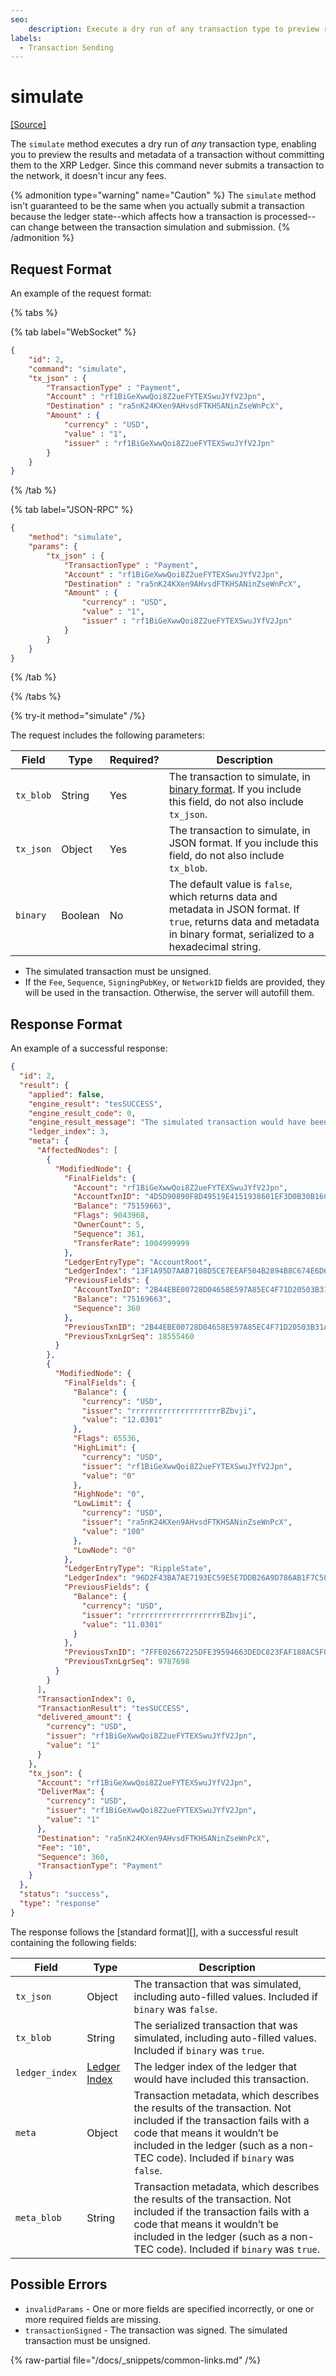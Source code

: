 ```yaml
---
seo:
    description: Execute a dry run of any transaction type to preview results and metadata.
labels:
  - Transaction Sending
---
```

# simulate
[[Source]](https://github.com/XRPLF/rippled/blob/master/src/xrpld/rpc/handlers/Simulate.cpp "Source")

The `simulate` method executes a dry run of _any_ transaction type, enabling you to preview the results and metadata of a transaction without committing them to the XRP Ledger. Since this command never submits a transaction to the network, it doesn't incur any fees.

{% admonition type="warning" name="Caution" %}
The `simulate` method isn't guaranteed to be the same when you actually submit a transaction because the ledger state--which affects how a transaction is processed--can change between the transaction simulation and submission.
{% /admonition %}


## Request Format

An example of the request format:

{% tabs %}

{% tab label="WebSocket" %}
```json
{
    "id": 2,
    "command": "simulate",
    "tx_json" : {
        "TransactionType" : "Payment",
        "Account" : "rf1BiGeXwwQoi8Z2ueFYTEXSwuJYfV2Jpn",
        "Destination" : "ra5nK24KXen9AHvsdFTKHSANinZseWnPcX",
        "Amount" : {
            "currency" : "USD",
            "value" : "1",
            "issuer" : "rf1BiGeXwwQoi8Z2ueFYTEXSwuJYfV2Jpn"
        }
    }
}
```
{% /tab %}

{% tab label="JSON-RPC" %}
```json
{
    "method": "simulate",
    "params": {
        "tx_json" : {
            "TransactionType" : "Payment",
            "Account" : "rf1BiGeXwwQoi8Z2ueFYTEXSwuJYfV2Jpn",
            "Destination" : "ra5nK24KXen9AHvsdFTKHSANinZseWnPcX",
            "Amount" : {
                "currency" : "USD",
                "value" : "1",
                "issuer" : "rf1BiGeXwwQoi8Z2ueFYTEXSwuJYfV2Jpn"
            }
        }
    }
}
```
{% /tab %}

{% /tabs %}

{% try-it method="simulate" /%}

The request includes the following parameters:

| Field     | Type    | Required? | Description                                                                                                                                                              |
| --------- | ------- | --------- | ------------------------------------------------------------------------------------------------------------------------------------------------------------------------ |
| `tx_blob` | String  | Yes       | The transaction to simulate, in [binary format](https://xrpl.org/docs/references/protocol/binary-format). If you include this field, do not also include `tx_json`.      |
| `tx_json` | Object  | Yes       | The transaction to simulate, in JSON format. If you include this field, do not also include `tx_blob`.                                                                   |
| `binary`  | Boolean | No        | The default value is `false`, which returns data and metadata in JSON format. If `true`, returns data and metadata in binary format, serialized to a hexadecimal string. |

- The simulated transaction must be unsigned.
- If the `Fee`, `Sequence`, `SigningPubKey`, or `NetworkID` fields are provided, they will be used in the transaction. Otherwise, the server will autofill them.


## Response Format

An example of a successful response:

```json
{
  "id": 2,
  "result": {
    "applied": false,
    "engine_result": "tesSUCCESS",
    "engine_result_code": 0,
    "engine_result_message": "The simulated transaction would have been applied.",
    "ledger_index": 3,
    "meta": {
      "AffectedNodes": [
        {
          "ModifiedNode": {
            "FinalFields": {
              "Account": "rf1BiGeXwwQoi8Z2ueFYTEXSwuJYfV2Jpn",
              "AccountTxnID": "4D5D90890F8D49519E4151938601EF3D0B30B16CD6A519D9C99102C9FA77F7E0",
              "Balance": "75159663",
              "Flags": 9043968,
              "OwnerCount": 5,
              "Sequence": 361,
              "TransferRate": 1004999999
            },
            "LedgerEntryType": "AccountRoot",
            "LedgerIndex": "13F1A95D7AAB7108D5CE7EEAF504B2894B8C674E6D68499076441C4837282BF8",
            "PreviousFields": {
              "AccountTxnID": "2B44EBE00728D04658E597A85EC4F71D20503B31ABBF556764AD8F7A80BA72F6",
              "Balance": "75169663",
              "Sequence": 360
            },
            "PreviousTxnID": "2B44EBE00728D04658E597A85EC4F71D20503B31ABBF556764AD8F7A80BA72F6",
            "PreviousTxnLgrSeq": 18555460
          }
        },
        {
          "ModifiedNode": {
            "FinalFields": {
              "Balance": {
                "currency": "USD",
                "issuer": "rrrrrrrrrrrrrrrrrrrrBZbvji",
                "value": "12.0301"
              },
              "Flags": 65536,
              "HighLimit": {
                "currency": "USD",
                "issuer": "rf1BiGeXwwQoi8Z2ueFYTEXSwuJYfV2Jpn",
                "value": "0"
              },
              "HighNode": "0",
              "LowLimit": {
                "currency": "USD",
                "issuer": "ra5nK24KXen9AHvsdFTKHSANinZseWnPcX",
                "value": "100"
              },
              "LowNode": "0"
            },
            "LedgerEntryType": "RippleState",
            "LedgerIndex": "96D2F43BA7AE7193EC59E5E7DDB26A9D786AB1F7C580E030E7D2FF5233DA01E9",
            "PreviousFields": {
              "Balance": {
                "currency": "USD",
                "issuer": "rrrrrrrrrrrrrrrrrrrrBZbvji",
                "value": "11.0301"
              }
            },
            "PreviousTxnID": "7FFE02667225DFE39594663DEDC823FAF188AC5F036A9C2CA3259FB5379C82B4",
            "PreviousTxnLgrSeq": 9787698
          }
        }
      ],
      "TransactionIndex": 0,
      "TransactionResult": "tesSUCCESS",
      "delivered_amount": {
        "currency": "USD",
        "issuer": "rf1BiGeXwwQoi8Z2ueFYTEXSwuJYfV2Jpn",
        "value": "1"
      }
    },
    "tx_json": {
      "Account": "rf1BiGeXwwQoi8Z2ueFYTEXSwuJYfV2Jpn",
      "DeliverMax": {
        "currency": "USD",
        "issuer": "rf1BiGeXwwQoi8Z2ueFYTEXSwuJYfV2Jpn",
        "value": "1"
      },
      "Destination": "ra5nK24KXen9AHvsdFTKHSANinZseWnPcX",
      "Fee": "10",
      "Sequence": 360,
      "TransactionType": "Payment"
    }
  },
  "status": "success",
  "type": "response"
}
```

The response follows the [standard format][], with a successful result containing the following fields:

| Field          | Type   | Description |
| -------------- | ------ | ----------- |
| `tx_json`      | Object | The transaction that was simulated, including auto-filled values. Included if `binary` was `false`. |
| `tx_blob`      | String | The serialized transaction that was simulated, including auto-filled values. Included if `binary` was `true`. |
| `ledger_index` | [Ledger Index](https://xrpl.org/docs/references/protocol/data-types/basic-data-types#ledger-index) | The ledger index of the ledger that would have included this transaction. |
| `meta`         | Object | Transaction metadata, which describes the results of the transaction. Not included if the transaction fails with a code that means it wouldn’t be included in the ledger (such as a non-TEC code). Included if `binary` was `false`. |
| `meta_blob`    | String | Transaction metadata, which describes the results of the transaction. Not included if the transaction fails with a code that means it wouldn’t be included in the ledger (such as a non-TEC code). Included if `binary` was `true`. |


## Possible Errors

* `invalidParams` - One or more fields are specified incorrectly, or one or more required fields are missing.
* `transactionSigned` - The transaction was signed. The simulated transaction must be unsigned.

{% raw-partial file="/docs/_snippets/common-links.md" /%}
